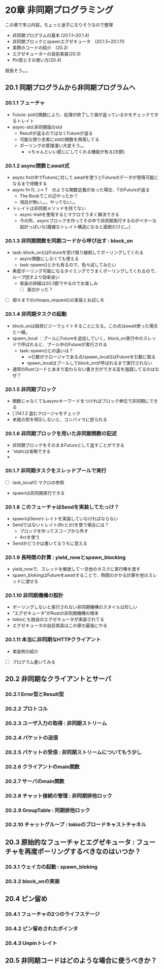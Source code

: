
# 20章 非同期プログラミング

この章で学ぶ内容。ちょっと迷子になりそうなので整理
- 非同期プログラムの基本 (20.1.1~20.1.4)
- 非同期ブロックとspawnエグゼキュータ　(20.1.5~20.1.11)
- 実際のコードの紹介　(20.2)
- エグゼキューターの自前実装(20.3)
- Pin型とその使い方(20.4)

超長そう。。。

## 20.1 同期プログラムから非同期プログラムへ
### 20.1.1 フューチャ
- Future: poll()関数により、処理が終了して値が返っているかをチェックできるトレイト
- async-std:非同期版のstd
  - Resultが返るのではなくFutureが返る
  - 可能な限り忠実にstdの関数を再現してる
  - ポーリングの管理凄い大変そう。。
    - ->ちゃんといい感じにしてくれる機能が有る(次節)
### 20.1.2 async関数とawait式
- async fnの中でFutureに対して.awaitを使うとFutureのデータが使用可能になるまで待機する
- async fn f(...)-> T　のような関数定義があった場合、TのFutureが返る
  - The Bookでこの辺やったか？
  - 項目が無い。。。やってない。。
- トレイトは非同期メソッドを持てない
  - async-traitを使用するとマクロでうまく解決できる
  - 今の所、asyncブロックを作ってその中で非同期実行するのがベターな設計っぽいな(複雑なトレイト構造になると面倒だけど。。)
### 20.1.3 非同期関数を同期コードから呼び出す : block_on
- task::block_on()はFutureを受け取り継続してポーリングしてくれる
  - async関数にしなくても使える
  - task::spawn()とかも有るので、色々試してみたい
- 再度ポーリング可能になるタイミングでうまくポーリングしてくれるので、ループ回すより効率良い
  - 実装の詳細は20.3節でやるのでお楽しみ
    - [ ] 面白かった？
- [ ] 個々までのcheapo_request()の実装とお試しを
### 20.1.4 非同期タスクの起動
- block_onは結局ビジーウェイトすることになる。この点はawait使った場合と一緒。
- spawn_local ：プールにFutureを追加していく。block_on実行中のスレッドで呼ばれると、プール中のFutureが実行される
  - task::spawn()との違いは？
    - ->引数がクロージャである点/spawn_local()はFutureを引数に取る
    - spawn_localはプールしてblock_onが呼ばれるまで実行されない
- 通常のRustコードとあまり変わらない書き方ができる旨を強調してるのはなぜ？
### 20.1.5 非同期ブロック
- 関数じゃなくてもasyncキーワードをつければブロック単位で非同期にできる
- [ ]14.1.2 盗むクロージャをチェック
- 末尾の型を明示しないと、コンパイラに怒られる
### 20.1.6 非同期ブロックを用いた非同期関数の記述
- 非同期ブロックをそのままFutureとして返すことができる
- 'staticは省略できる
- 
### 20.1.7 非同期タスクをスレッドプールで実行
- [ ] task_local!() マクロの参照
- spawnは非同期実行できる

### 20.1.8 このフューチャはSendを実装してたっけ？
- spawnはSendトレイトを実装していなければならない
- Sendではないトレイト(Rcとか)を使う場合には？
  - ブロックを作ってスコープから外す
  - Arcを使う
- Sendかどうかは書いてるうちに覚える
### 20.1.9 長時間の計算 : yield_nowとspawn_blocking
- yield_nowで、スレッドを解放して一旦他のタスクに実行権を渡す
- spawn_blokingはFutureをawaitすることで、時間のかかる計算を他のスレッドに渡せる

### 20.1.10 非同期機構の設計
- ポーリングしないと実行されない非同期機構のスタイルは珍しい
- ”エグゼキュータ”がRustの非同期機構の根本
- tokioにも独自のエグゼキュータが実装されてる
- エグゼキュータの自前実装はこの章の最後にやる

### 20.1.11 本当に非同期なHTTPクライアント
- 実装例の紹介
- [ ] プログラム書いてみる
## 20.2 非同期なクライアントとサーバ
### 20.2.1 Error型とResult型
### 20.2.2 プロトコル
### 20.2.3 ユーザ入力の取得 : 非同期ストリーム
### 20.2.4 パケットの送信
### 20.2.5 パケットの受信 : 非同期ストリームについてもう少し
### 20.2.6 クライアントのmain関数
### 20.2.7 サーバのmain関数
### 20.2.8 チャット接続の管理 : 非同期排他ロック
### 20.2.9 GroupTable : 同期排他ロック
### 20.2.10 チャットグループ : tokioのブロードキャストチャネル
## 20.3 原始的なフューチャとエグゼキュータ : フューチャを再度ポーリングするべきなのはいつか？
### 20.3.1 ウェイカの起動 : spawn_bloking
### 20.3.2 block_onの実装
## 20.4 ピン留め
### 20.4.1 フューチャの2つのライフステージ
### 20.4.2 ピン留めされたポインタ
### 20.4.3 Unpinトレイト
## 20.5 非同期コードはどのような場合に使うべきか？
